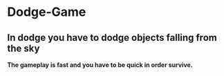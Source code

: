 # Dodge-Game
**In dodge you have to dodge objects falling from the sky**
---
**The gameplay is fast and you have to be quick in order survive.**

